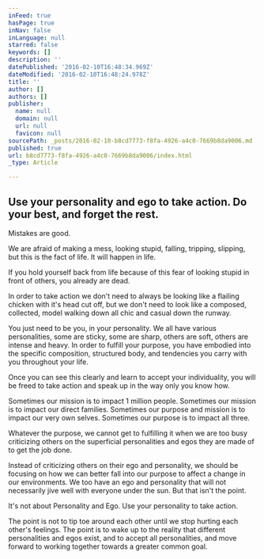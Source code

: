 ```yaml
---
inFeed: true
hasPage: true
inNav: false
inLanguage: null
starred: false
keywords: []
description: ''
datePublished: '2016-02-10T16:48:34.969Z'
dateModified: '2016-02-10T16:48:24.978Z'
title: ''
author: []
authors: []
publisher:
  name: null
  domain: null
  url: null
  favicon: null
sourcePath: _posts/2016-02-10-b8cd7773-f8fa-4926-a4c0-7669b8da9006.md
published: true
url: b8cd7773-f8fa-4926-a4c0-7669b8da9006/index.html
_type: Article

---
```

## Use your personality and ego to take action. Do your best, and forget the rest.

Mistakes are good.

We are afraid of making a mess, looking stupid, falling, tripping, slipping, but this is the fact of life. It will happen in life. 

If you hold yourself back from life because of this fear of looking stupid in front of others, you already are dead.

In order to take action we don't need to always be looking like a flailing chicken with it's head cut off, but we don't need to look like a composed, collected, model walking down all chic and casual down the runway. 

You just need to be you, in your personality. We all have various personalities, some are sticky, some are sharp, others are soft, others are intense and heavy. In order to fulfill your purpose, you have embodied into the specific composition, structured body, and tendencies you carry with you throughout your life.

Once you can see this clearly and learn to accept your individuality, you will be freed to take action and speak up in the way only you know how. 

Sometimes our mission is to impact 1 million people. Sometimes our mission is to impact our direct families. Sometimes our purpose and mission is to impact our very own selves. Sometimes our purpose is to impact all three.

Whatever the purpose, we cannot get to fulfilling it when we are too busy criticizing others on the superficial personalities and egos they are made of to get the job done. 

Instead of criticizing others on their ego and personality, we should be focusing on how we can better fall into our purpose to affect a change in our environments. We too have an ego and personality that will not necessarily jive well with everyone under the sun. But that isn't the point.

It's not about Personality and Ego. Use your personality to take action.

The point is not to tip toe around each other until we stop hurting each other's feelings. The point is to wake up to the reality that different personalities and egos exist, and to accept all personalities, and move forward to working together towards a greater common goal.